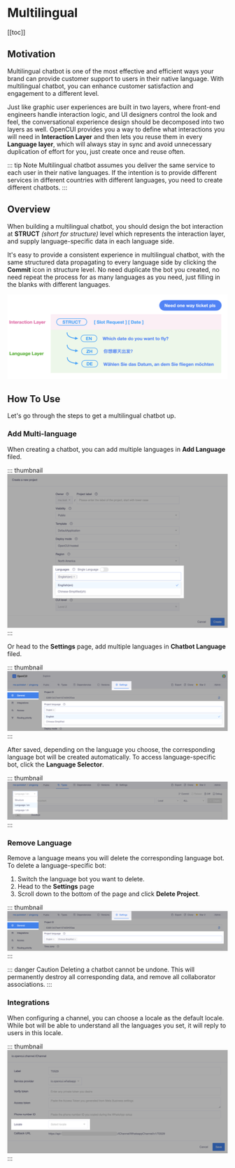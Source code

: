 # Multilingual

[[toc]]

## Motivation

Multilingual chatbot is one of the most effective and efficient ways your brand can provide customer support to users in their native language. With multilingual chatbot, you can enhance customer satisfaction and engagement to a different level. 

Just like graphic user experiences are built in two layers, where front-end engineers handle interaction logic, and UI designers control the look and feel, the conversational experience design should be decomposed into two layers as well. OpenCUI provides you a way to define what interactions you will need in **Interaction Layer** and then lets you reuse them in every **Language layer**, which will always stay in sync and avoid unnecessary duplication of effort for you, just create once and reuse often.

::: tip Note
Multilingual chatbot assumes you deliver the same service to each user in their native languages. If the intention is to provide different services in different countries with different languages, you need to create different chatbots. 
:::

## Overview

When building a multilingual chatbot, you should design the bot interaction at **STRUCT** *(short for structure)* level which represents the interaction layer, and supply language-specific data in each language side. 

It's easy to provide a consistent experience in multilingual chatbot, with the same structured data propagating to every language side by clicking the **Commit** icon in structure level. No need duplicate the bot you created, no need repeat the process for as many languages as you need, just  filling in the blanks with different languages.

![two layers](/images/platform/multilingual/two_layers.png)

## How To Use

Let's go through the steps to get a multilingual chatbot up.

### Add Multi-language

When creating a chatbot, you can add multiple languages in **Add Language** filed. 

::: thumbnail
![add language](/images/platform/multilingual/add_language.png)
:::

Or head to the **Settings** page, add multiple languages in **Chatbot Language** filed.

::: thumbnail
![setting language](/images/platform/multilingual/setting_language.png)
:::

After saved, depending on the language you choose, the corresponding language bot will be created automatically. To access language-specific bot, click the **Language Selector**.

::: thumbnail
![switch language](/images/platform/multilingual/switch_language.png)
:::

### Remove Language

Remove a language means you will delete the corresponding language bot. To delete a language-specific bot: 
1. Switch the language bot you want to delete.
2. Head to the **Settings** page
3. Scroll down to the bottom of the page and click **Delete Project**.

::: thumbnail
![delete language](/images/platform/multilingual/delete_language.png)
:::

::: danger Caution 
Deleting a chatbot cannot be undone. This will permanently destroy all corresponding data, and remove all collaborator associations.
:::

### Integrations

When configuring a channel, you can choose a locale as the default locale. While bot will be able to understand all the languages you set, it will reply to users in this locale.

::: thumbnail
![default language](/images/platform/multilingual/default_language.png)
:::
